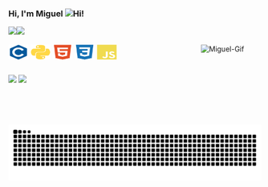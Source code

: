 ### Hi, I'm Miguel <img src="https://user-images.githubusercontent.com/1303154/88677602-1635ba80-d120-11ea-84d8-d263ba5fc3c0.gif" width="20px" alt="Hi!">

<div><!-- [https://github.com/anuraghazra/github-readme-stats/blob/master/themes/README.md] --><a href="https://github.com/18Miguel"><img height="145px" src="https://github-readme-stats.vercel.app/api?username=18Miguel&show_icons=true&bg_color=0d1117&hide_border=true&title_color=d285ff&text_color=ffffff&icon_color=d285ff&border_color=63a6fc&include_all_commits=true&count_private=true"/><img height="145px" src="https://github-readme-stats.vercel.app/api/top-langs/?username=18Miguel&layout=compact&bg_color=0d1117&hide_border=true&title_color=d285ff&text_color=ffffff&icon_color=d285ff&border_color=63a6fc&langs_count=8"/></a>
</div>

<div style="display: inline_block"><br>
  <!-- <img align="center" alt="Miguel-" height="30" width="40" src="#"/> -->
  <img align="center" alt="Miguel-C" height="30" width="40" src="https://raw.githubusercontent.com/devicons/devicon/master/icons/c/c-plain.svg"/>
  <img align="center" alt="Miguel-Python" height="30" width="40" src="https://raw.githubusercontent.com/devicons/devicon/master/icons/python/python-plain.svg"/>
  <img align="center" alt="Miguel-HTML" height="30" width="40" src="https://raw.githubusercontent.com/devicons/devicon/master/icons/html5/html5-plain.svg"/>
  <img align="center" alt="Miguel-CSS" height="30" width="40" src="https://raw.githubusercontent.com/devicons/devicon/master/icons/css3/css3-plain.svg"/>
  <img align="center" alt="Miguel-JS" height="30" width="40" src="https://raw.githubusercontent.com/devicons/devicon/master/icons/javascript/javascript-plain.svg"/>
  <img align="right" alt="Miguel-Gif" height="160" width="120" src="https://cdn.discordapp.com/attachments/849222404206100510/887358233738633246/Miguel-Gif.gif"/>
</div>
 
  ##
  ##

<div>
  <a href = "mailto:miguelnevesfr@gmail.com"><img src="https://img.shields.io/badge/Gmail-D14836?style=for-the-badge&logo=gmail&logoColor=white" target="_blank"></a>
  <a href="https://www.linkedin.com/in/miguelfneves" target="_blank"><img src="https://img.shields.io/badge/-LinkedIn-%230077B5?style=for-the-badge&logo=linkedin&logoColor=white"></a>

  ![Snake animation](https://github.com/18Miguel/18Miguel/blob/output/github-contribution-grid-snake.svg)
</div>
  
##
